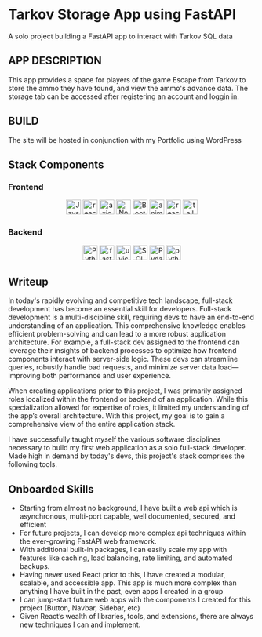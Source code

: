 # Tarkov Storage App using FastAPI
A solo project building a FastAPI app to interact with Tarkov SQL data

## APP DESCRIPTION
This app provides a space for players of the game Escape from Tarkov to store the ammo they have found, and view the ammo's advance data. The storage tab can be accessed after registering an account and loggin in.

## BUILD
The site will be hosted in conjunction with my Portfolio using WordPress

## Stack Components
### Frontend
<div align="center">
<img height="30px" width="auto" alt="Javscript" src="https://img.shields.io/badge/-empty?logo=javascript&label=Javascript&labelColor=%234d3459&color=%23fcdc00" />
<img height="30px" width="auto" alt="react version 18.3.1" src="https://img.shields.io/npm/v/react?logo=react&label=React&color=%2300C4DC" />
<img height="30px" width="auto" alt="axios version 1.7.8" src="https://img.shields.io/npm/v/axios?logo=axios&label=Axios&logoColor=%23671ddf&color=%23671ddf" />
<img height="30px" width="auto" alt="Node.js version 20.18.1" src="https://img.shields.io/npm/v/node?logo=node.js&label=Node&color=%23417E38" />
<img height="30px" width="auto" alt="Bootstrap version 5.3.3" src="https://img.shields.io/npm/v/bootstrap?logo=bootstrap&label=Bootstrap&color=%239461fb" />
<img height="30px" width="auto" alt="anime.js version 3.2.2" src="https://img.shields.io/npm/v/animejs?logo=anime&label=anime.js&color=%23F74F4D" />
<img height="30px" width="auto" alt="react-icons version 5.3.0" src="https://img.shields.io/npm/v/react-icons?logo=anime&label=react-icons&color=%23e91e63" />
<img height="30px" width="auto" alt="tailwindcss version 3.4.15" src="https://img.shields.io/npm/v/tailwindcss?logo=tailwindcss&label=Tailwind%20CSS&color=%2338bdf9" />
            
</div>

### Backend
<div align="center">
    <img height="30px" width="auto" alt="Python" src="https://img.shields.io/badge/-empty?logo=python&label=Python&labelColor=%23214868&color=%23ffde73" />
    <img height="30px" width="auto" alt="fast API version 0.0.8" src="https://img.shields.io/npm/v/fastapi?logo=fastapi&label=FastAPI&color=%23009485" />
    <img height="30px" width="auto" alt="uvicorn version 0.32.1" src="https://img.shields.io/pypi/v/uvicorn?label=Uvicorn&color=%232094f3" />
    <img height="30px" width="auto" alt="SQLAlchemy version 2.0.36" src="https://img.shields.io/pypi/v/sqlalchemy?logo=sqlalchemy&label=SQLAlchemy&color=%23778877" />
    <img height="30px" width="auto" alt="Pydantic version 2.10.2" src="https://img.shields.io/pypi/v/pydantic?logo=pydantic&label=Pydantic&logoColor=%23e92063&color=%23e92063" />
    <img height="30px" width="auto" alt="python jose version 3.3.0" src="https://img.shields.io/pypi/v/python-jose?label=python-jose&color=%23006dad" />  
</div>

## Writeup
In today's rapidly evolving and competitive tech landscape, full-stack development has become an essential skill for developers. Full-stack development is a multi-discipline skill, requiring devs to have an end-to-end understanding of an application. This comprehensive knowledge enables efficient problem-solving and can lead to a more robust application architecture. For example, a full-stack dev assigned to the frontend can leverage their insights of backend processes to optimize how frontend components interact with server-side logic. These devs can streamline queries, robustly handle bad requests, and minimize server data load—improving both performance and user experience.

When creating applications prior to this project, I was primarily assigned roles localized within the frontend or backend of an application. While this specialization allowed for expertise of roles, it limited my understanding of the app’s overall architecture. With this project, my goal is to gain a comprehensive view of the entire application stack.

I have successfully taught myself the various software disciplines necessary to build my first web application as a solo full-stack developer. Made high in demand by today's devs, this project's stack comprises the following tools.

## Onboarded Skills
- Starting from almost no background, I have built a web api which is asynchronous, multi-port capable, well documented, secured, and efficient
- For future projects, I can develop more complex api techniques within the ever-growing FastAPI web framework.
- With additional built-in packages, I can easily scale my app with features like caching, load balancing, rate limiting, and automated backups.
- Having never used React prior to this, I have created a modular, scalable, and accessible app. This app is much more complex than anything I have built in the past, even apps I created in a group
- I can jump-start future web apps with the components I created for this project (Button, Navbar, Sidebar, etc)
 - Given React’s wealth of libraries, tools, and extensions, there are always new techniques I can and implement.
